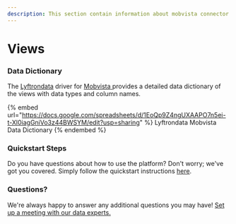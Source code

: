 ```yaml
---
description: This section contain information about mobvista connector views information
---
```


# Views

### Data Dictionary

The [Lyftrondata](https://www.lyftrondata.com/) driver for [Mobvista](https://www.lyftrondata.com/integration/Mobvista/)[ ](https://www.lyftrondata.com/integration/mobvista/)provides a detailed data dictionary of the views with data types and column names.

{% embed url="https://docs.google.com/spreadsheets/d/1EoQp9Z4ngUXAAPO7n5ei-t-Xl0iagGniVo3z44BWSYM/edit?usp=sharing" %}
Lyftrondata Mobvista Data Dictionary
{% endembed %}

### Quickstart Steps

Do you have questions about how to use the platform? Don't worry; we've got you covered. Simply follow the quickstart instructions [here](../../../../quickstart-steps.md).

### Questions? <a href="#questions" id="questions"></a>

We're always happy to answer any additional questions you may have! [Set up a meeting with our data experts.](https://www.lyftrondata.com/book-a-meeting/)


